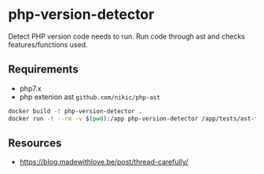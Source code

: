 # php-version-detector
Detect PHP version code needs to run. Run code through ast and checks 
features/functions used.

## Requirements
- php7.x
- php extenion ast `github.com/nikic/php-ast`


```sh
docker build -t php-version-detector .
docker run -t --rm -v $(pwd):/app php-version-detector /app/tests/ast-feed.php
```


## 

## Resources
- https://blog.madewithlove.be/post/thread-carefully/
